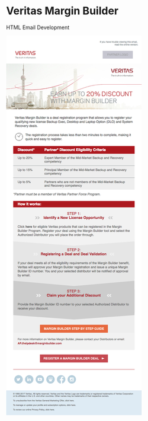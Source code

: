 # Veritas Margin Builder
HTML Email Development

![Preview](https://github.com/gbjack/veritas-margin-builder/blob/master/img/preview.png)
